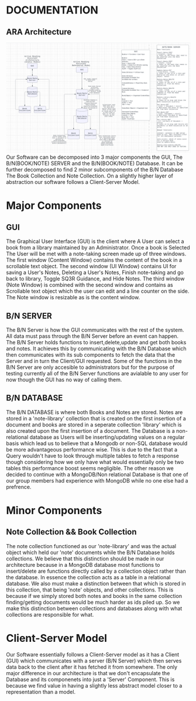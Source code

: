 # DOCUMENTATION  
## ARA Architecture
![alt text](https://github.com/Aotae/422-projects/blob/main/ARAprototype/Documentation/ARAArchitecture.PNG)  
Our Software can be decomposed into 3 major components the GUI, The B/N(BOOK/NOTE) SERVER and the B/N(BOOK/NOTE) Database. It can be further decomposed to find 2 minor subcomponents of the B/N Database The Book Collection and Note Collection. On a slightly higher layer of abstraction our software follows a Client-Server Model.  
  
# Major Components  
## GUI
The Graphical User Interface (GUI) is the client where A User can select a book from a library maintained by an Administrator. Once a book is Selected The User will be met with a note-taking screen made up of three windows. The first window (Content Window) contains the content of the book in a scrollable text object. The second window (UI Window) contains UI for saving a User's Notes, Deleting a User's Notes, Finish note-taking and go back to library, Toggle SQ3R Guidance, and Hide Notes. The third window (Note Window) is combined with the second window and contains as Scrollable text object which the user can edit and a line counter on the side. The Note window is resizable as is the content window.  
## B/N SERVER
The B/N Server is how the GUI communicates with the rest of the system. All data must pass through the B/N Server before an event can happen.  
The B/N Server holds functions to insert,delete,update and get both books and notes. It achieves this by communicating with the B/N Database which then communicates with its sub components to fetch the data that the Server and in turn the Client/GUI requested. Some of the functions in the B/N Server are only accesible to administrators but for the purpose of testing currently all of the B/N Server functions are avialable to any user for now though the GUI has no way of calling them. 
## B/N DATABASE
The B/N DATABASE is where both Books and Notes are stored. Notes are stored in a 'note-library' collection that is created on the first insertion of a document and books are stored in a seperate collection 'library' which is also created upon the first insertion of a document. The Database is a non-relational database as Users will be inserting/updating values on a regular basis which lead us to believe that a Mongodb or non-SQL database would be more advantageous performance wise. This is due to the fact that a Query wouldn't have to look through multiple tables to fetch a response though considering how we only have what would essentially only be two tables this performance boost seems negligible. The other reason we decided to continue with a MongoDB/Non relational Database is that one of our group members had experience with MongoDB while no one else had a prefrence.

# Minor Components

## Note Collection && Book Collection
The note collection functioned as our 'note-library' and was the actual object which held our 'note' documents while the B/N Database holds collections. We believe that this distinction should be made in our architecture because in a MongoDB database most functions to insert/delete are functions directly called by a collection object rather than the database. In essence the collection acts as a table in a relational database. We also must make a distinction between that which is stored in this collection, that being 'note' objects, and other collections. This is because if we simply stored both notes and books in the same collection finding/getting documents would be much harder as ids piled up. So we make this distinction between collections and databases along with what collections are responsible for what.

# Client-Server Model
Our Software essentially follows a Client-Server model as it has a Client (GUI) which communicates with a server (B/N Server) which then serves data back to the client after it has fetched it from somewhere. The only major difference in our architecture is that we don't encapsulate the Database and its componenets into just a 'Server' Component. This is because we find value in having a slightly less abstract model closer to a representation than a model.


